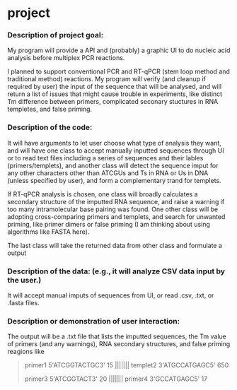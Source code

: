 # project

### Description of project goal: 

My program will provide a API and (probably) a graphic UI to do nucleic acid analysis before multiplex PCR reactions.

I planned to support conventional PCR and RT-qPCR (stem loop method and traditional method) reactions. My program will verify (and cleanup if required by user) the input of the sequence that will be analysed, and will return a list of issues that might cause trouble in experiments, like distinct Tm difference between primers, complicated seconary stuctures in RNA templetes, and false priming.  

### Description of the code: 

It will have arguments to let user choose what type of analysis they want, and will have one class to accept manually inputted sequences through UI or to read text files including a series of sequences and their lables (primers/templets), and another class will detect the sequence imput for any other characters other than ATCGUs and Ts in RNA or Us in DNA (unless specified by user), and form a complementary trand for templets.
 
If RT-qPCR analysis is chosen, one class will broadly calculates a secondary structure of the imputted RNA sequence, and raise a warning if too many intramolecular base pairing was found. One other class will be adopting cross-comparing primers and templets, and search for unwanted priming, like primer dimers or false priming (I am thinking about using algorithms like FASTA here). 

The last class will take the returned data from other class and formulate a output 

### Description of the data: (e.g., it will analyze CSV data input by the user.)

It will accept manual imputs of sequences from UI, or read .csv, .txt, or .fasta files.

### Description or demonstration of user interaction:

The output will be a .txt file that lists the imputted sequences, the Tm value of primers (and any warnings),  RNA secondary structures, and false priming reagions like
> primer1    5'ATCGGTACTGC3'  15
>                |||||||
> templet2   3'ATGCCATGAGC5'  650
> 
> primer3    5'ATCGGTACT3'    20
>                |||||||
> primer4      3'GCCATGAGC5'  17
